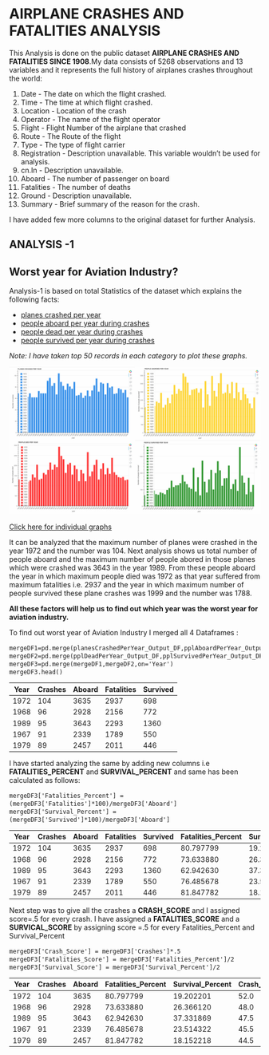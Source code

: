 # AIRPLANE CRASHES AND FATALITIES ANALYSIS #

This Analysis is done on the public dataset **AIRPLANE CRASHES AND FATALITIES SINCE 1908**.My data consists of 5268 observations and 13 variables and it represents the full history of airplanes crashes throughout the world:

1. Date - The date on which the flight crashed.
2. Time - The time at which flight crashed.
3. Location - Location of the crash
4. Operator - The name of the flight operator
5. Flight - Flight Number of the airplane that crashed
6. Route - The Route of the flight
7. Type - The type of flight carrier
8. Registration - Description unavailable. This variable wouldn’t be used for analysis.
9. cn.In - Description unavailable.
10. Aboard - The number of passenger on board
11. Fatalities - The number of deaths
12. Ground - Description unavailable.
13. Summary - Brief summary of the reason for the crash.

I have added few more columns to the original dataset for further Analysis.

## ANALYSIS -1 ##

## Worst year for Aviation Industry?

Analysis-1 is based on total Statistics of the dataset which explains the following facts:

* [planes crashed per year](https://github.com/ruchigupta19/Gupta_Ruchi_Spring2017/blob/master/final/Analysis1Outputs/planesCrashedPerYear_DF.csv)
* [people aboard per year during crashes](https://github.com/ruchigupta19/Gupta_Ruchi_Spring2017/blob/master/final/Analysis1Outputs/pplAboardPerYear_DF.csv)
* [people dead per year during crashes](https://github.com/ruchigupta19/Gupta_Ruchi_Spring2017/blob/master/final/Analysis1Outputs/pplDeadPerYear_DF.csv)
* [people survived per year during crashes](https://github.com/ruchigupta19/Gupta_Ruchi_Spring2017/blob/master/final/Analysis1Outputs/pplSurvivedPerYear_DF.csv)

*Note: I have taken top 50 records in each category to plot these graphs.*

![alt tag](https://github.com/ruchigupta19/Gupta_Ruchi_Spring2017/blob/master/final/Analysis1Graphs/conbine.jpg)

[Click here for individual graphs](https://github.com/ruchigupta19/Gupta_Ruchi_Spring2017/tree/master/final/Analysis1Graphs)

It can be analyzed that the maximum number of planes were crashed in the year 1972 and the number was 104.
Next analysis shows us total number of people aboard and the maximum number of people abored in those planes which were crashed was 3643 in the year 1989.
From these people aboard the year in which maximum people died was 1972 as that year suffered from maximum fatalities i.e. 2937 and the year in which maximum number of people survived these plane crashes was 1999 and the number was 1788.

**All these factors will help us to find out which year was the worst year for aviation industry.**

To find out worst year of Aviation Industry I merged all 4 Dataframes :

```
mergeDF1=pd.merge(planesCrashedPerYear_Output_DF,pplAboardPerYear_Output_DF,on='Year')
mergeDF2=pd.merge(pplDeadPerYear_Output_DF,pplSurvivedPerYear_Output_DF,on='Year')
mergeDF3=pd.merge(mergeDF1,mergeDF2,on='Year')
mergeDF3.head()
```
Year  | Crashes  | Aboard  | Fatalities  | Survived
------| -------- | ------- | ----------  | --------
1972  |   104    | 3635    |2937         |698
1968  |   96     | 2928    |2156         |772
1989  |   95     | 3643    |2293         |1360
1967  |   91     | 2339    |1789         |550
1979  |   89     | 2457    |  2011       |446

I have started analyzing the same by adding new columns i.e **FATALITIES_PERCENT** and **SURVIVAL_PERCENT** and same has been calculated as follows:

```
mergeDF3['Fatalities_Percent'] = (mergeDF3['Fatalities']*100)/mergeDF3['Aboard']
mergeDF3['Survival_Percent'] = (mergeDF3['Survived']*100)/mergeDF3['Aboard']
```
Year  | Crashes  | Aboard  | Fatalities  | Survived | Fatalities_Percent | Survival_Percent
------| -------- | ------- | ----------  | -------- | ------------------ | ----------------
1972  |   104    | 3635    |2937         |698       |80.797799	         | 19.202201
1968  |   96     | 2928    |2156         |772       |73.633880	         |26.366120
1989  |   95     | 3643    |2293         |1360      |62.942630	         |37.331869
1967  |   91     | 2339    |1789         |550       |76.485678	         |23.514322
1979  |   89     | 2457    |  2011       |446       |81.847782	         |18.152218

Next step was to give all the crashes a **CRASH_SCORE** and I assigned score=.5 for every crash. 
I have assigned a **FATALITIES_SCORE** and a **SURVICAL_SCORE** by assigning score =.5 for every Fatalities_Percent and Survival_Percent

```
mergeDF3['Crash_Score'] = mergeDF3['Crashes']*.5
mergeDF3['Fatalities_Score'] = mergeDF3['Fatalities_Percent']/2
mergeDF3['Survival_Score'] = mergeDF3['Survival_Percent']/2
```

Year  | Crashes  | Aboard  | Fatalities_Percent | Survival_Percent | Crash_Score | Fatalities_Score|Survival_Score
------| -------- | ------- | ------------------ | ---------------- | -----------|-------|------
1972  |   104    | 3635    |80.797799	         | 19.202201        | 52.0|	40.398900|9.601100
1968  |   96     | 2928    |73.633880	         |26.366120         | 48.0|36.816940	|13.183060
1989  |   95     | 3643    |62.942630	         |37.331869         | 47.5|31.471315	|18.665935
1967  |   91     | 2339    |76.485678	         |23.514322         | 45.5|38.242839	|11.757161
1979  |   89     | 2457    |81.847782	         |18.152218         | 44.5|40.923891	|9.076109
